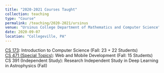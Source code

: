 ```yaml
---
title: "2020-2021 Courses Taught"
collection: teaching
type: "Course"
permalink: /teaching/2020-2021/ursinus
venue: "Ursinus College Department of Mathematics and Computer Science"
date: 2020-09-07
location: "Collegeville, PA"
---
```


[CS 173](/Ursinus-CS173-Fall2020): Introduction to Computer Science (Fall: 23 + 22 Students)  
[CS 471 (Special Topics)](/Ursinus-WebMobile-Fall2020): Web and Mobile Development (Fall: 15 Students)  
CS 391 (Independent Study): Research Independent Study in Deep Learning in Astrophysics (Fall)